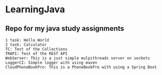 # LearningJava
## Repo for my java study assignments

	1 task: Hello World
	2 task: Calculator
	TC: Test of the Collections
	TRAPI: Test of the REST API
	WebServer: This is a just simple mulpithreads server on sockets
	LoggerCI: Simple logger with using maven
	CloudPhoneBookPro: This is a PhoneBookPro with using a Spring Boot

